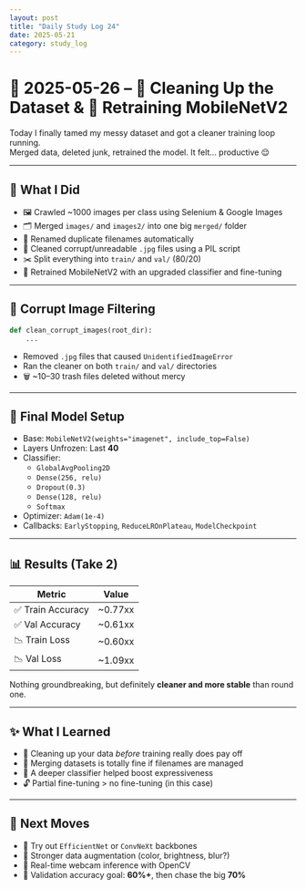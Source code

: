 ```yaml
---
layout: post
title: "Daily Study Log 24"
date: 2025-05-21
category: study_log
---
```


# 📅 2025-05-26 – 🧹 Cleaning Up the Dataset & 🧠 Retraining MobileNetV2

Today I finally tamed my messy dataset and got a cleaner training loop running.  
Merged data, deleted junk, retrained the model. It felt... productive 😌

---

## 🧰 What I Did

- 🖼️ Crawled ~1000 images per class using Selenium & Google Images
- 🗂️ Merged `images/` and `images2/` into one big `merged/` folder
- 🔁 Renamed duplicate filenames automatically
- 🧹 Cleaned corrupt/unreadable `.jpg` files using a PIL script
- ✂️ Split everything into `train/` and `val/` (80/20)
- 🔧 Retrained MobileNetV2 with an upgraded classifier and fine-tuning

---

## 🚫 Corrupt Image Filtering

```python
def clean_corrupt_images(root_dir):
    ...
```

- Removed `.jpg` files that caused `UnidentifiedImageError`
- Ran the cleaner on both `train/` and `val/` directories
- 🗑️ ~10–30 trash files deleted without mercy

---

## 🧠 Final Model Setup

- Base: `MobileNetV2(weights="imagenet", include_top=False)`
- Layers Unfrozen: Last **40**
- Classifier:
  - `GlobalAvgPooling2D`
  - `Dense(256, relu)`
  - `Dropout(0.3)`
  - `Dense(128, relu)`
  - `Softmax`
- Optimizer: `Adam(1e-4)`
- Callbacks: `EarlyStopping`, `ReduceLROnPlateau`, `ModelCheckpoint`

---

## 📊 Results (Take 2)

| Metric              | Value     |
|---------------------|-----------|
| ✅ Train Accuracy    | ~0.77xx   |
| ✅ Val Accuracy      | ~0.61xx   |
| 📉 Train Loss        | ~0.60xx   |
| 📉 Val Loss          | ~1.09xx   |

Nothing groundbreaking, but definitely **cleaner and more stable** than round one.

---

## ✨ What I Learned

- 🧼 Cleaning up your data *before* training really does pay off
- 🔁 Merging datasets is totally fine if filenames are managed
- 🧠 A deeper classifier helped boost expressiveness
- 🔓 Partial fine-tuning > no fine-tuning (in this case)

---

## 🎯 Next Moves

- 🔁 Try out `EfficientNet` or `ConvNeXt` backbones
- 🎨 Stronger data augmentation (color, brightness, blur?)
- 🎥 Real-time webcam inference with OpenCV
- 🚀 Validation accuracy goal: **60%+**, then chase the big **70%**

```

